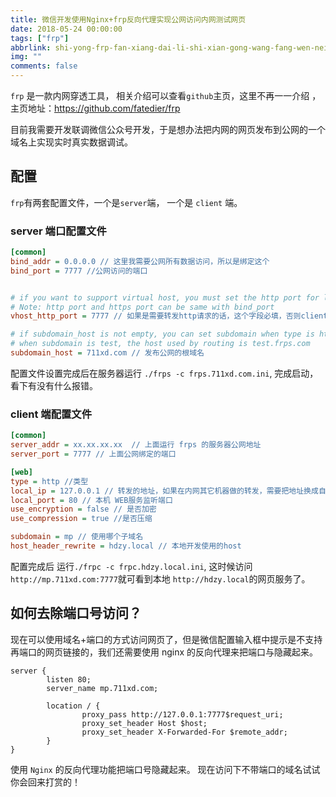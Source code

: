```yaml
---
title: 微信开发使用Nginx+frp反向代理实现公网访问内网测试网页
date: 2018-05-24 00:00:00
tags: ["frp"]
abbrlink: shi-yong-frp-fan-xiang-dai-li-shi-xian-gong-wang-fang-wen-nei-wang-ce-shi-wang-ye
img: ""
comments: false
---
```


`frp` 是一款内网穿透工具， 相关介绍可以查看`github`主页，这里不再一一介绍 ，主页地址：https://github.com/fatedier/frp

目前我需要开发联调微信公众号开发，于是想办法把内网的网页发布到公网的一个域名上实现实时真实数据调试。

## 配置

`frp`有两套配置文件，一个是`server`端， 一个是 `client` 端。

### server 端口配置文件

```ini
[common]
bind_addr = 0.0.0.0 // 这里我需要公网所有数据访问，所以是绑定这个
bind_port = 7777 //公网访问的端口


# if you want to support virtual host, you must set the http port for listening (optional)
# Note: http port and https port can be same with bind_port
vhost_http_port = 7777 // 如果是需要转发http请求的话，这个字段必填，否则client会报错

# if subdomain_host is not empty, you can set subdomain when type is http or https in frpc's configure file
# when subdomain is test, the host used by routing is test.frps.com
subdomain_host = 711xd.com // 发布公网的根域名
```

配置文件设置完成后在服务器运行 `./frps -c frps.711xd.com.ini`, 完成启动，看下有没有什么报错。

### client 端配置文件

```ini
[common]
server_addr = xx.xx.xx.xx  // 上面运行 frps 的服务器公网地址
server_port = 7777 // 上面公网绑定的端口

[web]
type = http //类型
local_ip = 127.0.0.1 // 转发的地址，如果在内网其它机器做的转发，需要把地址换成自己的内网iP
local_port = 80 // 本机 WEB服务监听端口
use_encryption = false // 是否加密
use_compression = true //是否压缩

subdomain = mp // 使用哪个子域名
host_header_rewrite = hdzy.local // 本地开发使用的host
```

配置完成后 运行`./frpc -c frpc.hdzy.local.ini`, 这时候访问 `http://mp.711xd.com:7777`就可看到本地 `http://hdzy.local`的网页服务了。

## 如何去除端口号访问？

现在可以使用域名+端口的方式访问网页了，但是微信配置输入框中提示是不支持再端口的网页链接的，我们还需要使用 nginx 的反向代理来把端口与隐藏起来。

```nginx
server {
        listen 80;
        server_name mp.711xd.com;

        location / {
                proxy_pass http://127.0.0.1:7777$request_uri;
                proxy_set_header Host $host;
                proxy_set_header X-Forwarded-For $remote_addr;
        }
}
```

使用 `Nginx` 的反向代理功能把端口号隐藏起来。
现在访问下不带端口的域名试试
你会回来打赏的！
